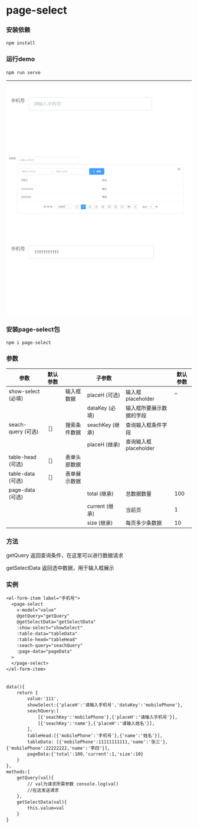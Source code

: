 # page-select

### 安装依赖
```
npm install
```

### 运行demo
```
npm run serve
```

---

![](https://github.com/RLflash/page-select/blob/master/theme/1.png)
![](https://github.com/RLflash/page-select/blob/master/theme/2.png)
![](https://github.com/RLflash/page-select/blob/master/theme/3.png)

### 安装page-select包
```
npm i page-select
```



### 参数

| 参数              | 默认参数 |              | 子参数          |                          | 默认参数 |
| ----------------- | -------- | ------------ | --------------- | ------------------------ | -------- |
| show-select (必填) |          | 输入框数据   | placeH (可选)   | 输入框placeholder        | ''       |
|                   |          |              | dataKey (必填)  | 输入框所要展示数据的字段 |          |
| seach-query (可选) | ［］     | 搜索条件数据 | seachKey (继承) | 查询输入框条件字段       |          |
|                   |          |              | placeH (继承)   | 查询输入框placeholder    |          |
| table-head (可选)  | ［］     | 表单头部数据 |                 |                          |          |
| table-data (可选)  | ［］     | 表单展示数据 |                 |                          |          |
| page-data (可选)   |          |              | total (继承)    | 总数据数量               | 100      |
|                   |          |              | current (继承)  | 当前页                   | 1        |
|                   |          |              | size (继承)     | 每页多少条数据           | 10       |

### 方法

getQuery
返回查询条件，在这里可以进行数据请求

getSelectData
返回选中数据，用于输入框展示

### 实例

```
<el-form-item label="手机号">
  <page-select 
    v-model="value"
    @getQuery="getQuery" 
    @getSelectData="getSelectData"
    :show-select="showSelect"
    :table-data="tableData" 
    :table-head="tableHead" 
    :seach-query="seachQuery"
    :page-data="pageData"
  >
  </page-select>
</el-form-item>


data(){
	return {
		value:'111',
		showSelect:{'placeH':'请输入手机号','dataKey':'mobilePhone'},
		seachQuery:[
			[{'seachKey':'mobilePhone'},{'placeH':'请输入手机号'}], 
			[{'seachKey':'name'},{'placeH':'请输入姓名'}], 
		],
		tableHead:[{'mobilePhone':'手机号'},{'name':'姓名'}],
		tableData: [{'mobilePhone':11111111111,'name':'张三'},{'mobilePhone':22222222,'name':'李四'}],
		pageData:{'total':100,'current':1,'size':10}
	}
},
methods:{
	getQuery(val){
		// val为请求所需参数 console.log(val)
		//在这发送请求
	},
	getSelectData(val){
		this.value=val
	}
}
```

